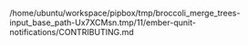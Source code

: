/home/ubuntu/workspace/pipbox/tmp/broccoli_merge_trees-input_base_path-Ux7XCMsn.tmp/11/ember-qunit-notifications/CONTRIBUTING.md